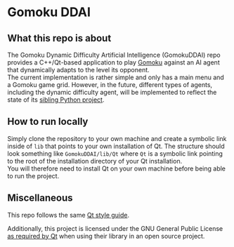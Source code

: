 # Gomoku DDAI

## What this repo is about

The Gomoku Dynamic Difficulty Artificial Intelligence (GomokuDDAI) repo provides a C++/Qt-based application to play [Gomoku](https://en.wikipedia.org/wiki/Gomoku) against an AI agent that dynamically adapts to the level its opponent.  
The current implementation is rather simple and only has a main menu and a Gomoku game grid. However, in the future, different types of agents, including the dynamic difficulty agent, will be implemented to reflect the state of its [sibling Python project](https://github.com/olivierdelree/AIADissertation).

## How to run locally
Simply clone the repository to your own machine and create a symbolic link inside of `lib` that points to your own installation of Qt. The structure should look something like `GomokuDDAI/lib/Qt` where `Qt` is a symbolic link pointing to the root of the installation directory of your Qt installation.  
You will therefore need to install Qt on your own machine before being able to run the project.  

## Miscellaneous
This repo follows the same [Qt style guide](https://wiki.qt.io/Qt_Coding_Style).  

Additionally, this project is licensed under the GNU General Public License [as required by Qt](https://www.qt.io/download-open-source) when using their library in an open source project.